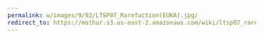 ```yaml
---
permalink: w/images/9/92/LTSP07_Rarefaction(EUKA).jpg/
redirect_to: https://mothur.s3.us-east-2.amazonaws.com/wiki/ltsp07_rarefaction(euka).jpg
---
```


